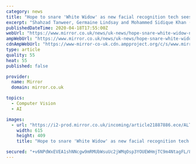 ```yaml
---
category: news
title: "Hope to snare 'White Widow' as new facial recognition tech sees through burkas"
excerpt: "Shahzad Tanweer, Germaine Lindsay and Mohammed Sidique Khan (Image: Reuters) Read More Related Articles Interpol's most wanted list includes 14 Brits on run over murder, drugs and terrorism Read More Related Articles ISIS bride's mum broke down in tears ..."
publishedDateTime: 2020-04-18T17:55:00Z
webUrl: "https://www.mirror.co.uk/news/uk-news/hope-snare-white-widow-new-21888336"
ampWebUrl: "https://www.mirror.co.uk/news/uk-news/hope-snare-white-widow-new-21888336.amp"
cdnAmpWebUrl: "https://www-mirror-co-uk.cdn.ampproject.org/c/s/www.mirror.co.uk/news/uk-news/hope-snare-white-widow-new-21888336.amp"
type: article
quality: 55
heat: 55
published: false

provider:
  name: Mirror
  domain: mirror.co.uk

topics:
  - Computer Vision
  - AI

images:
  - url: "https://i2-prod.mirror.co.uk/incoming/article21887886.ece/ALTERNATES/s615/1_Samantha-Lewthwaite.jpg"
    width: 615
    height: 409
    title: "Hope to snare 'White Widow' as new facial recognition tech sees through burkas"

secured: "+v6NPdWxEVEA1shNNcgw9mRMUbWsuUc2jWMqOsp3YOUEWHmjTC9m4NtagFL/8FJ7UpZxA04YNoMXYV2vJPRYluoZUPGKx9toQvGavum+Q0LXieq9B0WgyKA0iW+TRQMOM1TtOPKmo78qAFryYq6a6BPVBe2XCXIHJ5B1BssY4aMVlyC7roSyKAMcPISFQv5YZZV6jGtsDFA+yM287TQc1uEh/25owKs0LzYmt5d5nsJTxpEtfJm7GNqRI8ycqI8WV688Khi5amj+13su8+8Sb8RshCK2SkLZexv5Y3Tlp0cgoKWBxFcV+oa8s+zhM0Fc;j1D6loWtDOVzse+Vj+ztmw=="
---
```


